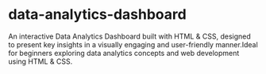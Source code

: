 # data-analytics-dashboard
An interactive Data Analytics Dashboard built with HTML &amp; CSS, designed to present key insights in a visually engaging and user-friendly manner.Ideal for beginners exploring data analytics concepts and web development using HTML &amp; CSS.
